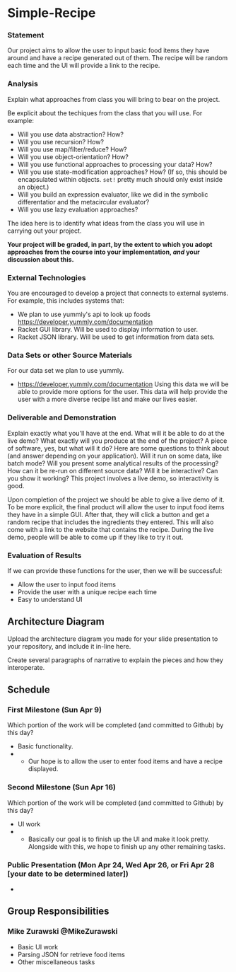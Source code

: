 # Simple-Recipe

### Statement
Our project aims to allow the user to input basic food items they have around and have a recipe generated out of them. The recipe will be random each time and the UI will provide a link to the recipe.

### Analysis
Explain what approaches from class you will bring to bear on the project.

Be explicit about the techiques from the class that you will use. For example:

- Will you use data abstraction? How?
- Will you use recursion? How?
- Will you use map/filter/reduce? How? 
- Will you use object-orientation? How?
- Will you use functional approaches to processing your data? How?
- Will you use state-modification approaches? How? (If so, this should be encapsulated within objects. `set!` pretty much should only exist inside an object.)
- Will you build an expression evaluator, like we did in the symbolic differentatior and the metacircular evaluator?
- Will you use lazy evaluation approaches?

The idea here is to identify what ideas from the class you will use in carrying out your project. 

**Your project will be graded, in part, by the extent to which you adopt approaches from the course into your implementation, _and_ your discussion about this.**

### External Technologies
You are encouraged to develop a project that connects to external systems. For example, this includes systems that:
- We plan to use yummly's api to look up foods https://developer.yummly.com/documentation
- Racket GUI library. Will be used to display information to user.
- Racket JSON library. Will be used to get information from data sets.

### Data Sets or other Source Materials
For our data set we plan to use yummly. 
- https://developer.yummly.com/documentation
Using this data we will be able to provide more options for the user. This data will help provide the user with a more diverse recipe list and make our lives easier. 

### Deliverable and Demonstration
Explain exactly what you'll have at the end. What will it be able to do at the live demo?
What exactly will you produce at the end of the project? A piece of software, yes, but what will it do? Here are some questions to think about (and answer depending on your application).
Will it run on some data, like batch mode? Will you present some analytical results of the processing? How can it be re-run on different source data?
Will it be interactive? Can you show it working? This project involves a live demo, so interactivity is good.

Upon completion of the project we should be able to give a live demo of it. To be more explicit, the final product will allow the user to input food items they have in a simple GUI. After that, they will click a button and get a random recipe that includes the ingredients they entered. This will also come with a link to the website that contains the recipe. During the live demo, people will be able to come up if they like to try it out.

### Evaluation of Results
If we can provide these functions for the user, then we will be successful: 
- Allow the user to input food items
- Provide the user with a unique recipe each time
- Easy to understand UI

## Architecture Diagram
Upload the architecture diagram you made for your slide presentation to your repository, and include it in-line here.

Create several paragraphs of narrative to explain the pieces and how they interoperate.

## Schedule
### First Milestone (Sun Apr 9)
Which portion of the work will be completed (and committed to Github) by this day? 
- Basic functionality.
- - Our hope is to allow the user to enter food items and have a recipe displayed.

### Second Milestone (Sun Apr 16)
Which portion of the work will be completed (and committed to Github) by this day?
- UI work
- - Basically our goal is to finish up the UI and make it look pretty. Alongside with this, we hope to finish up any other remaining tasks.

### Public Presentation (Mon Apr 24, Wed Apr 26, or Fri Apr 28 [your date to be determined later])
- 

## Group Responsibilities
### Mike Zurawski @MikeZurawski
- Basic UI work
- Parsing JSON for retrieve food items
- Other miscellaneous tasks
